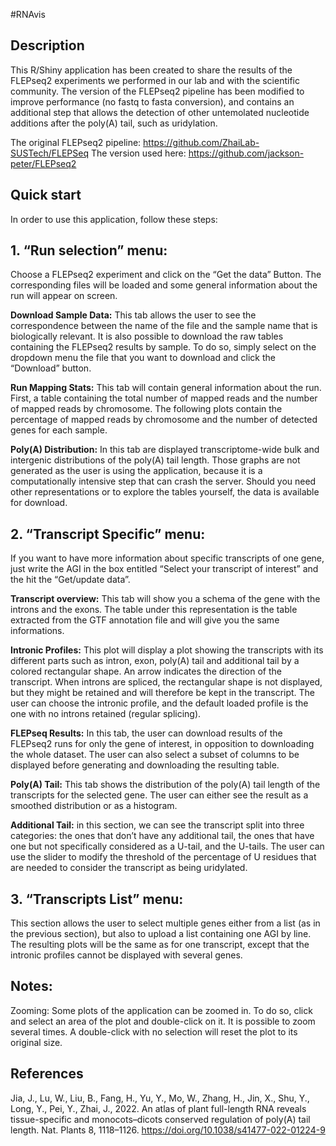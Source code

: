 #RNAvis

## Description

This R/Shiny application has been created to share the results of the FLEPseq2 experiments we performed in our lab and with the scientific community. The version of the FLEPseq2 pipeline has been modified to improve performance (no fastq to fasta conversion), and contains an additional step that allows the detection of other untemolated nucleotide additions after the poly(A) tail, such as uridylation.

The original FLEPseq2 pipeline: https://github.com/ZhaiLab-SUSTech/FLEPSeq
The version used here: https://github.com/jackson-peter/FLEPseq2

## Quick start

In order to use this application, follow these steps:

## 1. “Run selection” menu:

Choose a FLEPseq2 experiment and click on the “Get the data” Button. The corresponding files will be loaded and some general information about the run will appear on screen.

**Download Sample Data:** This tab allows the user to see the correspondence between the name of the file and the sample name that is biologically relevant. It is also possible to download the raw tables containing the FLEPseq2 results by sample. To do so, simply select on the dropdown menu the file that you want to download and click the “Download” button.

**Run Mapping Stats:** This tab will contain general information about the run. First, a table containing the total number of mapped reads and the number of mapped reads by chromosome. The following plots contain the percentage of mapped reads by chromosome and the number of detected genes for each sample.

**Poly(A) Distribution:** In this tab are displayed transcriptome-wide bulk and intergenic distributions of the poly(A) tail length. Those graphs are not generated as the user is using the application, because it is a computationally intensive step that can crash the server. Should you need other representations or to explore the tables yourself, the data is available for download.

## 2. “Transcript Specific” menu:

If you want to have more information about specific transcripts of one gene, just write the AGI in the box entitled “Select your transcript of interest” and the hit the “Get/update data”. 

**Transcript overview:** This tab will show you a schema of the gene with the introns and the exons. The table under this representation is the table extracted from the GTF annotation file and will give you the same informations.

**Intronic Profiles:** This plot will display a plot showing the transcripts with its different parts such as intron, exon, poly(A) tail and additional tail by a colored rectangular shape. An arrow indicates the direction of the transcript. When introns are spliced, the rectangular shape is not displayed, but they might be retained and will therefore be kept in the transcript. The user can choose the intronic profile, and the default loaded profile is the one with no introns retained (regular splicing).

**FLEPseq Results:** In this tab, the user can download results of the FLEPseq2 runs for only the gene of interest, in opposition to downloading the whole dataset. The user can also select a subset of columns to be displayed before generating and downloading the resulting table.

**Poly(A) Tail:** This tab shows the distribution of the poly(A) tail length of the transcripts for the selected gene. The user can either see the result as a smoothed distribution or as a histogram.

**Additional Tail:** in this section, we can see the transcript split into three categories: the ones that don’t have any additional tail, the ones that have one but not specifically considered as a U-tail, and the U-tails. The user can use the slider to modify the threshold of  the percentage of U residues that are needed to consider the transcript as being uridylated.

## 3. “Transcripts List” menu:

This section allows the user to select multiple genes either from a list (as in the previous section), but also to upload a list containing one AGI by line. The resulting plots will be the same as for one transcript, except that the intronic profiles cannot be displayed with several genes.


## Notes:

Zooming: Some plots of the application can be zoomed in. To do so, click and select an area of the plot and double-click on it. It is possible to zoom several times. A double-click with no selection will reset the plot to its original size.

## References 
Jia, J., Lu, W., Liu, B., Fang, H., Yu, Y., Mo, W., Zhang, H., Jin, X., Shu, Y., Long, Y., Pei, Y., Zhai, J., 2022. An atlas of plant full-length RNA reveals tissue-specific and monocots–dicots conserved regulation of poly(A) tail length. Nat. Plants 8, 1118–1126. https://doi.org/10.1038/s41477-022-01224-9




